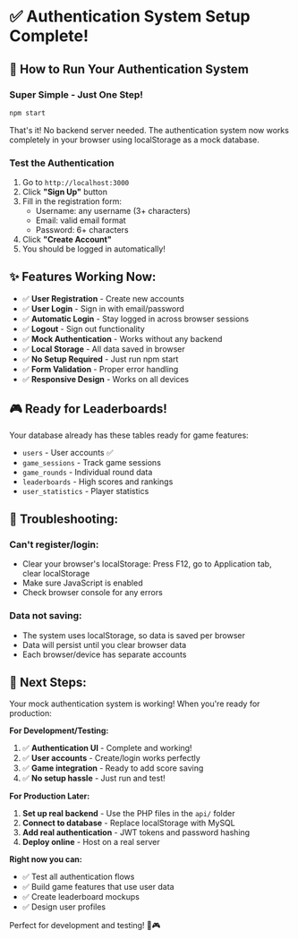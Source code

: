 # ✅ Authentication System Setup Complete!

## 🚀 How to Run Your Authentication System

### Super Simple - Just One Step!
```bash
npm start
```

That's it! No backend server needed. The authentication system now works completely in your browser using localStorage as a mock database.

### Test the Authentication
1. Go to `http://localhost:3000`
2. Click **"Sign Up"** button
3. Fill in the registration form:
   - Username: any username (3+ characters)
   - Email: valid email format
   - Password: 6+ characters
4. Click **"Create Account"**
5. You should be logged in automatically!

## ✨ Features Working Now:

- ✅ **User Registration** - Create new accounts
- ✅ **User Login** - Sign in with email/password
- ✅ **Automatic Login** - Stay logged in across browser sessions
- ✅ **Logout** - Sign out functionality
- ✅ **Mock Authentication** - Works without any backend
- ✅ **Local Storage** - All data saved in browser
- ✅ **No Setup Required** - Just run npm start
- ✅ **Form Validation** - Proper error handling
- ✅ **Responsive Design** - Works on all devices

## 🎮 Ready for Leaderboards!

Your database already has these tables ready for game features:
- `users` - User accounts ✅
- `game_sessions` - Track game sessions
- `game_rounds` - Individual round data  
- `leaderboards` - High scores and rankings
- `user_statistics` - Player statistics

## 🔧 Troubleshooting:

### Can't register/login:
- Clear your browser's localStorage: Press F12, go to Application tab, clear localStorage
- Make sure JavaScript is enabled
- Check browser console for any errors

### Data not saving:
- The system uses localStorage, so data is saved per browser
- Data will persist until you clear browser data
- Each browser/device has separate accounts

## 🎯 Next Steps:

Your mock authentication system is working! When you're ready for production:

**For Development/Testing:**
1. ✅ **Authentication UI** - Complete and working!
2. ✅ **User accounts** - Create/login works perfectly
3. ✅ **Game integration** - Ready to add score saving
4. ✅ **No setup hassle** - Just run and test!

**For Production Later:**
1. **Set up real backend** - Use the PHP files in the `api/` folder
2. **Connect to database** - Replace localStorage with MySQL
3. **Add real authentication** - JWT tokens and password hashing
4. **Deploy online** - Host on a real server

**Right now you can:**
- ✅ Test all authentication flows
- ✅ Build game features that use user data  
- ✅ Create leaderboard mockups
- ✅ Design user profiles

Perfect for development and testing! 🎵🎮
